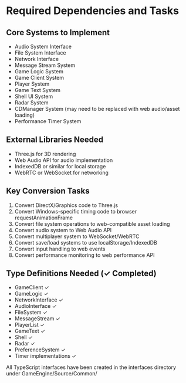 # Required Dependencies and Tasks

## Core Systems to Implement
- Audio System Interface
- File System Interface
- Network Interface
- Message Stream System
- Game Logic System
- Game Client System
- Player System
- Game Text System 
- Shell UI System
- Radar System
- CDManager System (may need to be replaced with web audio/asset loading)
- Performance Timer System

## External Libraries Needed
- Three.js for 3D rendering
- Web Audio API for audio implementation
- IndexedDB or similar for local storage
- WebRTC or WebSocket for networking

## Key Conversion Tasks
1. Convert DirectX/Graphics code to Three.js
2. Convert Windows-specific timing code to browser requestAnimationFrame
3. Convert file system operations to web-compatible asset loading
4. Convert audio system to Web Audio API
5. Convert multiplayer system to WebSocket/WebRTC
6. Convert save/load systems to use localStorage/IndexedDB
7. Convert input handling to web events
8. Convert performance monitoring to web performance API

## Type Definitions Needed (✓ Completed)
- GameClient ✓
- GameLogic ✓
- NetworkInterface ✓
- AudioInterface ✓
- FileSystem ✓
- MessageStream ✓
- PlayerList ✓
- GameText ✓
- Shell ✓
- Radar ✓
- PreferenceSystem ✓
- Timer implementations ✓

All TypeScript interfaces have been created in the interfaces directory under GameEngine/Source/Common/